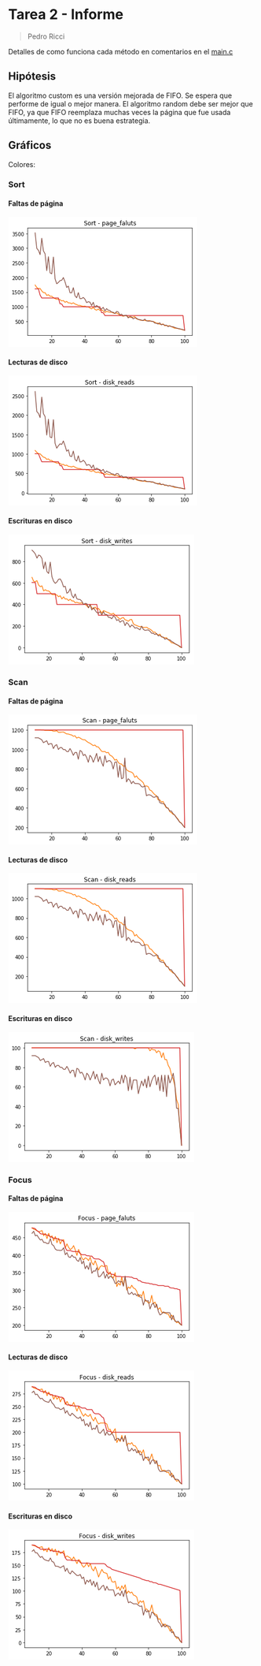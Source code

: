 # Tarea 2 - Informe
> Pedro Ricci

Detalles de como funciona cada método en comentarios en el [main.c](main.c)
## Hipótesis
El algoritmo custom es una versión mejorada de FIFO.
Se espera que performe de igual o mejor manera. 
El algoritmo random debe ser mejor que FIFO, ya que FIFO reemplaza muchas veces la página que fue usada últimamente, lo que no es buena estrategia.
## Gráficos
Colores: 
### Sort
#### Faltas de página
![](graphs/sort-pf.png)
#### Lecturas de disco
![](graphs/sort_dr.png)
#### Escrituras en disco
![](graphs/sort_dw.png)


### Scan
#### Faltas de página
![](graphs/scan_pf.png)
#### Lecturas de disco
![](graphs/scan_dr.png)
#### Escrituras en disco
![](graphs/scan_dw.png)

### Focus
#### Faltas de página
![](graphs/focus_pf.png)
#### Lecturas de disco
![](graphs/focus_dr.png)
#### Escrituras en disco
![](graphs/focus_dw.png)
